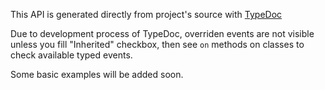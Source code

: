 This API is generated directly from project's source with [TypeDoc](https://typedoc.org)

Due to development process of TypeDoc, overriden events are not visible unless you fill "Inherited" checkbox, then see `on` methods on classes to check available typed events.

Some basic examples will be added soon.